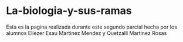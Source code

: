 # La-biologia-y-sus-ramas
Esta es la pagina realizada durante este segundo parcial hecha por los alumnos Eliezer Esau Martinez Mendez y Quetzalli Martinez Rosas
